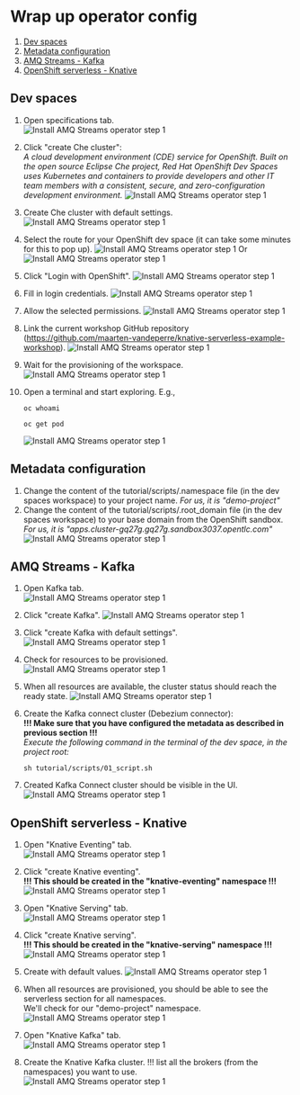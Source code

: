 # Wrap up operator config

1. [Dev spaces](#dev-spaces)
2. [Metadata configuration](#metadata-configuration)
3. [AMQ Streams - Kafka](#amq-streams---kafka)
4. [OpenShift serverless - Knative](#openshift-serverless---knative)

## Dev spaces
1. Open specifications tab.  
   ![Install AMQ Streams operator step 1](img/2_configure_dev_spaces_1.png "Install AMQ Streams operator step 1")
  

2. Click "create Che cluster":  
   _A cloud development environment (CDE) service for OpenShift.
   Built on the open source Eclipse Che project, Red Hat OpenShift Dev Spaces uses Kubernetes and containers
   to provide developers and other IT team members with a consistent, secure, and zero-configuration development environment._
   ![Install AMQ Streams operator step 1](img/2_create_dev_spaces_2.png "Install AMQ Streams operator step 1")
 

3. Create Che cluster with default settings.
   ![Install AMQ Streams operator step 1](img/2_create_dev_spaces_3.png "Install AMQ Streams operator step 1")
 

4. Select the route for your OpenShift dev space (it can take some minutes for this to pop up). 
   ![Install AMQ Streams operator step 1](img/2_dev_spaces_route.png "Install AMQ Streams operator step 1")
   Or
   ![Install AMQ Streams operator step 1](img/2_dev_spaces_route2.png "Install AMQ Streams operator step 1")
 

5. Click "Login with OpenShift".
   ![Install AMQ Streams operator step 1](img/2_dev_spaces_login_screen.png "Install AMQ Streams operator step 1")
 

6. Fill in login credentials.
   ![Install AMQ Streams operator step 1](img/5_configure_dev_spaces_1_log_in.png "Install AMQ Streams operator step 1")
 

7. Allow the selected permissions.
   ![Install AMQ Streams operator step 1](img/5_configure_dev_spaces_2.png "Install AMQ Streams operator step 1")
 

8. Link the current workshop GitHub repository (https://github.com/maarten-vandeperre/knative-serverless-example-workshop). 
   ![Install AMQ Streams operator step 1](img/5_configure_dev_spaces_3_workspace.png "Install AMQ Streams operator step 1")
 

9. Wait for the provisioning of the workspace.  
   ![Install AMQ Streams operator step 1](img/5_configure_dev_spaces_4_provisioning.png "Install AMQ Streams operator step 1")
 

10. Open a terminal and start exploring. E.g.,  
      ```shell
      oc whoami
      ``` 
      ```shell
      oc get pod
      ``` 
      ![Install AMQ Streams operator step 1](img/5_configure_dev_spaces_5.png "Install AMQ Streams operator step 1")

## Metadata configuration
1. Change the content of the tutorial/scripts/.namespace file (in the dev spaces workspace) to your 
project name. _For us, it is "demo-project"_
2. Change the content of the tutorial/scripts/.root_domain file (in the dev spaces workspace) to your 
base domain from the OpenShift sandbox. _For us, it is "apps.cluster-gq27g.gq27g.sandbox3037.opentlc.com"_
![Install AMQ Streams operator step 1](img/base_domain.png "Install AMQ Streams operator step 1")



## AMQ Streams - Kafka
1. Open Kafka tab.  
   ![Install AMQ Streams operator step 1](img/3_configure_kafka_1.png "Install AMQ Streams operator step 1")


2. Click "create Kafka".
   ![Install AMQ Streams operator step 1](img/3_configure_kafka_2.png "Install AMQ Streams operator step 1")
 

3. Click "create Kafka with default settings".  
   ![Install AMQ Streams operator step 1](img/3_configure_kafka_3.png "Install AMQ Streams operator step 1")
  

4. Check for resources to be provisioned.
   ![Install AMQ Streams operator step 1](img/3_configure_kafka_4_resources.png "Install AMQ Streams operator step 1")
   

5. When all resources are available, the cluster status should reach the ready state.
   ![Install AMQ Streams operator step 1](img/3_configure_kafka_5_status_ready.png "Install AMQ Streams operator step 1")


6. Create the Kafka connect cluster (Debezium connector):  
   **!!! Make sure that you have configured the metadata as described in previous section !!!**  
   _Execute the following command in the terminal of the dev space, in the project root:_  
   ```shell
   sh tutorial/scripts/01_script.sh
   ```


7. Created Kafka Connect cluster should be visible in the UI.
   ![Install AMQ Streams operator step 1](img/3_configure_kafka_6_kafka_connect_1.png "Install AMQ Streams operator step 1")



## OpenShift serverless - Knative
1. Open "Knative Eventing" tab.  
   ![Install AMQ Streams operator step 1](img/2_configure_serverless_eventing_1.png "Install AMQ Streams operator step 1")


2. Click "create Knative eventing".  
   **!!! This should be created in the "knative-eventing" namespace !!!**
   ![Install AMQ Streams operator step 1](img/2_configure_serverless_eventing_2.png "Install AMQ Streams operator step 1")
 

3. Open "Knative Serving" tab.   
   ![Install AMQ Streams operator step 1](img/2_configure_serverless_serving_1.png "Install AMQ Streams operator step 1")
  

4. Click "create Knative serving".  
   **!!! This should be created in the "knative-serving" namespace !!!**
   ![Install AMQ Streams operator step 1](img/2_configure_serverless_serving_2.png "Install AMQ Streams operator step 1")
   

5. Create with default values.
   ![Install AMQ Streams operator step 1](img/2_configure_serverless_serving_3.png "Install AMQ Streams operator step 1")
   

6. When all resources are provisioned, you should be able to see the serverless section for all namespaces.  
   We'll check for our "demo-project" namespace.
   ![Install AMQ Streams operator step 1](img/2_serverless_validate_eventing_and_serving.png "Install AMQ Streams operator step 1")


7. Open "Knative Kafka" tab.  
   ![Install AMQ Streams operator step 1](img/4_configure_knative_kafka.png "Install AMQ Streams operator step 1")
   


8. Create the Knative Kafka cluster. !!! list all the brokers (from the namespaces) you want to use.  
   ![Install AMQ Streams operator step 1](img/4_configure_knative_kafka_2.png "Install AMQ Streams operator step 1")
   



   

